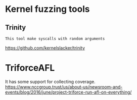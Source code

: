 # Kernel fuzzing tools

## Trinity

    This tool make syscalls with random arguments

https://github.com/kernelslacker/trinity


# TriforceAFL

It has some support for collecting coverage.
https://www.nccgroup.trust/us/about-us/newsroom-and-events/blog/2016/june/project-triforce-run-afl-on-everything/

